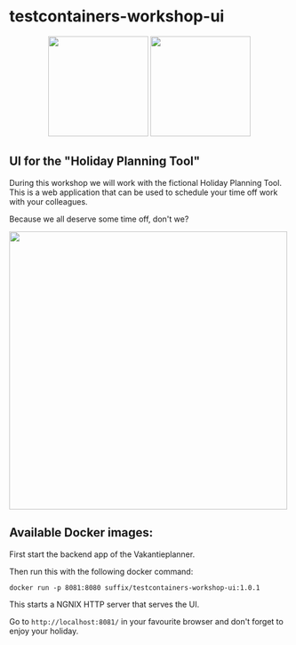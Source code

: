 # testcontainers-workshop-ui

<p align="middle">
    <img src="logo.svg" height="180"/>
    <img src="testcontainers-logo.svg" height="180"/>
</p>    

## UI for the "Holiday Planning Tool"

During this workshop we will work with the fictional Holiday Planning Tool.
This is a web application that can be used to schedule your time off work with your colleagues.

Because we all deserve some time off, don't we?

<img src="holiday.jpg" width="500" />

## Available Docker images:

First start the backend app of the Vakantieplanner.

Then run this with the following docker command:

```shell
docker run -p 8081:8080 suffix/testcontainers-workshop-ui:1.0.1
```

This starts a NGNIX HTTP server that serves the UI.

Go to `http://localhost:8081/` in your favourite browser and don't forget to enjoy your holiday.
